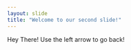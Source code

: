 ```yaml
---
layout: slide
title: "Welcome to our second slide!"
---
```

Hey There!
Use the left arrow to go back!
